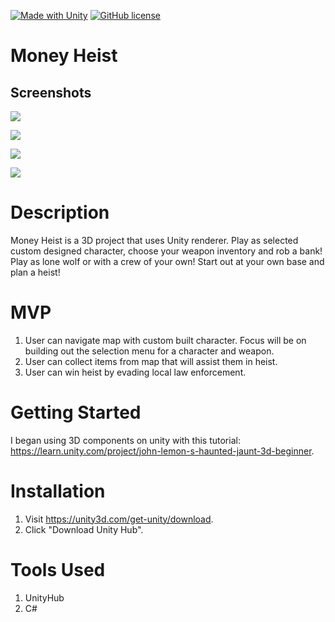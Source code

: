 [![Made with Unity](https://img.shields.io/badge/Made%20with-Unity-57b9d3.svg?style=flat&logo=unity)](https://unity3d.com)
[![GitHub license](https://img.shields.io/github/license/Naereen/StrapDown.js.svg)](https://github.com/Naereen/StrapDown.js/blob/master/LICENSE)


#	Money Heist

##	Screenshots


![
](https://lh3.googleusercontent.com/HhW0Q0A8Ql2Gs8SPcxueuz54l_Q5StQwrMOk8_ExDeYamto7zG888ooP3wgErmIO65MW61lKFUs=s2000 "map")

![
](https://lh3.googleusercontent.com/JU1YxIjUXKyJFLlVaNqka_2vuoMcntDdAcF8VtTHEv1CtYlpphSOVrTSpTT068oEY6Qt9zTINgs=s1500 "Weapons")

![
](https://lh3.googleusercontent.com/fHmlNG-CSpXRY85GSIM1-eEYcJpNvSJ7_da_y2vGWssMDZ013eELT9cprnSEF4LYnhGR_vIavPE=s5000 "VehiclesPic")

![
](https://lh3.googleusercontent.com/VknPkHm4I52S2xznN6bOLxEShgscWxulPT9ucMJ4kwHA0fnsxA95l7nHc5BBMXjMfmDRCYn887E=s2000 "Masks")


# Description
Money Heist is a 3D project that uses Unity renderer. Play as selected custom designed character, choose your weapon inventory and rob a bank! Play as lone wolf or with a crew of your own! Start out at your own base and plan a heist!

# MVP
1. User can navigate map with custom built character. Focus will be on building out the selection menu for a character and weapon. 
2. User can collect items from map that will assist them in heist.
3. User can win heist by evading local law enforcement. 

# Getting Started
I began using 3D components on unity with this tutorial: https://learn.unity.com/project/john-lemon-s-haunted-jaunt-3d-beginner.

# Installation 
1. Visit https://unity3d.com/get-unity/download.
2. Click "Download Unity Hub".


# Tools Used

 1. UnityHub
 2. C#
 <!-- 3. Mixamo Animations 
 4. Synty Studios Heist Asset Pack
 4. Hosting: https://medium.com/@aboutin/host-unity-games-on-github-pages-for-free-2ed6b4d9c324 -->
 

  
  

  

